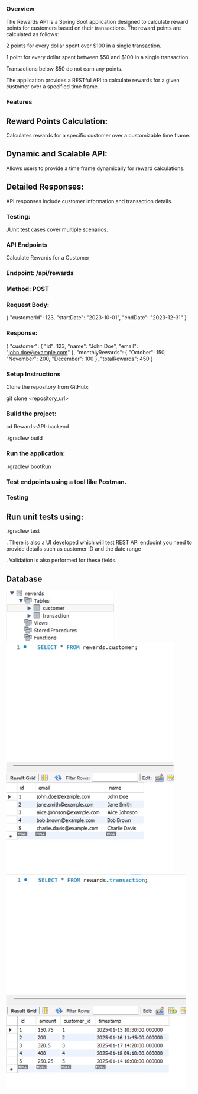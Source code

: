 ### Overview

The Rewards API is a Spring Boot application designed to calculate reward points for customers based on their transactions. The reward points are calculated as follows:

2 points for every dollar spent over $100 in a single transaction.

1 point for every dollar spent between $50 and $100 in a single transaction.

Transactions below $50 do not earn any points.

The application provides a RESTful API to calculate rewards for a given customer over a specified time frame.


### Features

## Reward Points Calculation:

Calculates rewards for a specific customer over a customizable time frame.

## Dynamic and Scalable API:

Allows users to provide a time frame dynamically for reward calculations.

## Detailed Responses:

API responses include customer information and transaction details.

### Testing:

JUnit test cases cover multiple scenarios.


### API Endpoints

Calculate Rewards for a Customer

### Endpoint: /api/rewards

### Method: POST

### Request Body:

{
  "customerId": 123,
  "startDate": "2023-10-01",
  "endDate": "2023-12-31"
}

### Response:

{
  "customer": {
    "id": 123,
    "name": "John Doe",
    "email": "john.doe@example.com"
  },
  "monthlyRewards": {
    "October": 150,
    "November": 200,
    "December": 100
  },
  "totalRewards": 450
}

### Setup Instructions

Clone the repository from GitHub:

git clone <repository_url>

### Build the project:

cd Rewards-API-backend

./gradlew build

### Run the application:

./gradlew bootRun

### Test endpoints using a tool like Postman.

### Testing

## Run unit tests using:

./gradlew test

. There is also a UI developed which will test REST API endpoint you need to provide details such as customer ID and the date range

. Validation is also performed for these fields.

## Database

![Database Schema Screenshot](./Rewards-API-backend/screenshots/db-image1.jpg)
![Customer Table](./Rewards-API-backend/screenshots/db-image2.jpg)
![Transactions Table](./Rewards-API-backend/screenshots/db-image3.jpg)